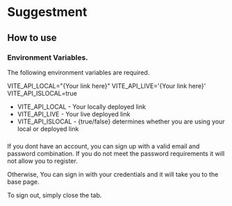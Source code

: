 # Suggestment

## How to use
### Environment Variables.
The following environment variables are required.

VITE_API_LOCAL="{Your link here}"
VITE_API_LIVE='{Your link here}'
VITE_API_ISLOCAL=true


- VITE_API_LOCAL - Your locally deployed link
- VITE_API_LIVE - Your live deployed link
- VITE_API_ISLOCAL - {true/false} determines whether you are using your local or deployed link


### 

If you dont have an account, you can sign up with a valid email and password combination. If you do not meet the password requirements it will not allow you to register.

Otherwise, You can sign in with your credentials and it will take you to the base page.

To sign out, simply close the tab.